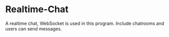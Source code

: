 # Realtime-Chat
A realtime chat, WebSocket is used in this program. Include chatrooms and users can send messages.

